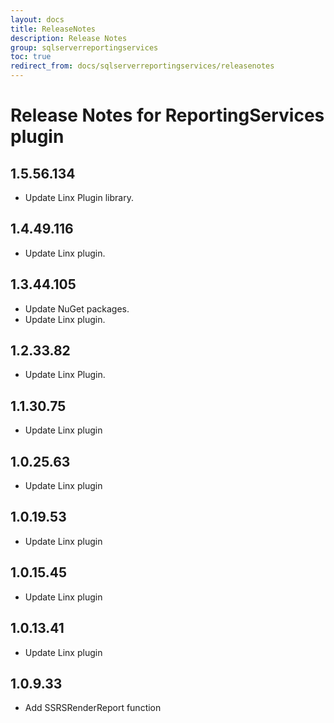 ```yaml
---
layout: docs
title: ReleaseNotes
description: Release Notes
group: sqlserverreportingservices
toc: true
redirect_from: docs/sqlserverreportingservices/releasenotes
---
```

# Release Notes for ReportingServices plugin
<a id="1_5_56_134"></a>
## 1.5.56.134
- Update Linx Plugin library.

<a id="1_4_49_116"></a>
## 1.4.49.116
- Update Linx plugin.
<a id="1_3_44_105"></a>
## 1.3.44.105
- Update NuGet packages.
- Update Linx plugin.
<a id="1_2_33_82"></a>
## 1.2.33.82
- Update Linx Plugin.
<a id="1_1_30_75"></a>
## 1.1.30.75
- Update Linx plugin
<a id="1_0_25_63"></a>
## 1.0.25.63
- Update Linx plugin
<a id="1_0_19_53"></a>
## 1.0.19.53
- Update Linx plugin
<a id="1_0_15_45"></a>
## 1.0.15.45
- Update Linx plugin
<a id="1_0_13_41"></a>
## 1.0.13.41
- Update Linx plugin
<a id="1_0_9_33"></a>
## 1.0.9.33
- Add SSRSRenderReport function
